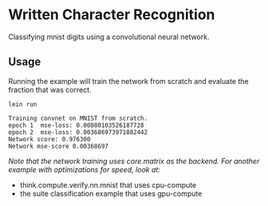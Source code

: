 # Written Character Recognition

Classifying mnist digits using a convolutional neural network.

## Usage

Running the example will train the network from scratch and evaluate the fraction that was correct.

`lein run`

```
Training convnet on MNIST from scratch.
epoch 1  mse-loss: 0.00880103526187728
epoch 2  mse-loss: 0.003686973971882442
Network score: 0.976300
Network mse-score 0.00368697
```

_Note that the network training uses core.matrix as the backend. For another example with optimizations for speed, look at:_

*  think.compute.verify.nn.mnist that uses cpu-compute
*  the suite classification example that uses gpu-compute

